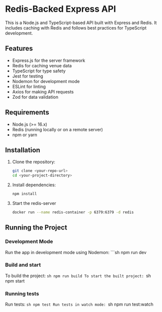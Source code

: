 # Redis-Backed Express API

This is a Node.js and TypeScript-based API built with Express and Redis. It includes caching with Redis and follows best practices for TypeScript development.

## Features

- Express.js for the server framework
- Redis for caching venue data
- TypeScript for type safety
- Jest for testing
- Nodemon for development mode
- ESLint for linting
- Axios for making API requests
- Zod for data validation

## Requirements

- Node.js (>= 16.x)
- Redis (running locally or on a remote server)
- npm or yarn

## Installation

1. Clone the repository:
   ```sh
   git clone <your-repo-url>
   cd <your-project-directory>
2. Install dependencies:
   ```sh
   npm install
3. Start the redis-server
    ```sh
    docker run --name redis-container -p 6379:6379 -d redis

## Running the Project

### Development Mode

Run the app in development mode using Nodemon:
    ```sh
    npm run dev

### Build and start
To build the project:
    ```sh
    npm run build
To start the built project:
    ```sh
    npm start 

### Running tests
Run tests:
    ```sh
    npm test
Run tests in watch mode:
    ```sh
    npm run test:watch







